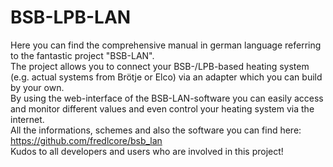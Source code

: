 # BSB-LPB-LAN
Here you can find the comprehensive manual in german language referring to the fantastic project "BSB-LAN".  
The project allows you to connect your BSB-/LPB-based heating system (e.g. actual systems from Brötje or Elco) via an adapter which you can build by your own.   
By using the web-interface of the BSB-LAN-software you can easily access and monitor different values and even control your heating system via the internet.  
All the informations, schemes and also the software you can find here: https://github.com/fredlcore/bsb_lan  
Kudos to all developers and users who are involved in this project!
